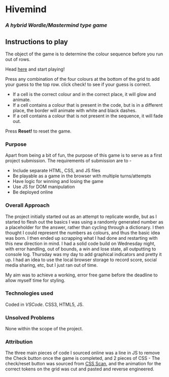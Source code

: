 # Hivemind
### *A hybrid Wordle/Mastermind type game*


## Instructions to play

The object of the game is to determine the colour sequence before you run out of rows.

Head [here](https://jlabruna.github.io/wordle-app/hivemind.html "The Game") and start playing!

Press any combination of the four colours at the bottom of the grid to add your guess to the top row. click check! to see if your guess is correct.

- If a cell is the correct colour and in the correct place, it will glow and animate.
- If a cell contains a colour that is present in the code, but is in a different place, the border will animate with white and black dashes.
- If a cell contains a colour that is not present in the sequence, it will fade out.

Press **Reset!** to reset the game.




### Purpose

Apart from being a bit of fun, the purpose of this game is to serve as a first project submission. The requirements of submission are to - 

- Include separate HTML, CSS, and JS files
- Be playable as a game in the browser with multiple turns/attempts
- Have logic for winning and losing the game
- Use JS for DOM manipulation
- Be deployed online

### Overall Approach

The project initially started out as an attempt to replicate wordle, but as I started to flesh out the basics I was using a randomly generated number as a placeholder for the answer, rather than cycling through a dictionary. I then thought I could represent the numbers as colours, and thus the basic idea was born. I then ended up scrapping what I had done and restarting with this new direction in mind. I had a solid code build on Wednesday night, with error handling, out of bounds, a win and lose state, all outputting to console log. Thursday was my day to add graphical indicators and pretty it up. I had an idea to use the local browser storage to record score, social media sharing, etc, but I just ran out of time.

My aim was to achieve a working, error free game before the deadline to allow myself time for styling.

### Technologies used

Coded in *VSCode*. CSS3, HTML5, JS. 

### Unsolved Problems

None within the scope of the project. 


### Attribution

The three main pieces of code I sourced online was a line in JS to remove the Check button once the game is completed, and 2 pieces of CSS - The check/reset button was sourced from [CSS Scan](https://getcssscan.com/css-buttons-examples), and the animation for the correct tokens on the grid was cut and pasted and reverse engineered.



